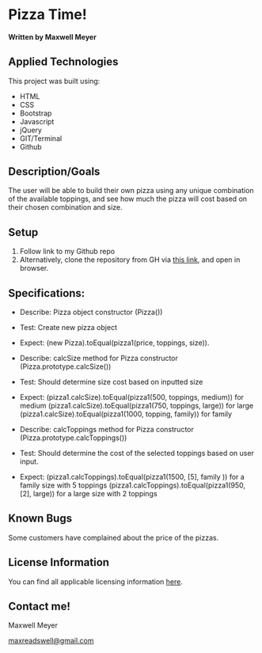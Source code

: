 # Pizza Time!

#### Written by Maxwell Meyer

## Applied Technologies

This project was built using:

- HTML
- CSS
- Bootstrap
- Javascript
- jQuery
- GIT/Terminal
- Github

## Description/Goals

The user will be able to build their own pizza using any unique combination of the available toppings, and see how much the pizza will cost based on their chosen combination and size.

## Setup

1. Follow link to my Github repo
2. Alternatively, clone the repository from GH via [this link](), and open in browser.

## Specifications:

- Describe: Pizza object constructor (Pizza())
- Test: Create new pizza object
- Expect: (new Pizza).toEqual(pizza1(price, toppings, size)).

- Describe: calcSize method for Pizza constructor (Pizza.prototype.calcSize())
- Test: Should determine size cost based on inputted size
- Expect: (pizza1.calcSize).toEqual(pizza1(500, toppings, medium)) for medium
  (pizza1.calcSize).toEqual(pizza1(750, toppings, large)) for large
  (pizza1.calcSize).toEqual(pizza1(1000, topping, family)) for family

- Describe: calcToppings method for Pizza constructor (Pizza.prototype.calcToppings())
- Test: Should determine the cost of the selected toppings based on user input.
- Expect: (pizza1.calcToppings).toEqual(pizza1(1500, [5], family )) for a family size with 5 toppings
  (pizza1.calcToppings).toEqual(pizza1(950, [2], large)) for a large size with 2 toppings

## Known Bugs

Some customers have complained about the price of the pizzas.

## License Information

You can find all applicable licensing information [here](https://opensource.org/licenses/MIT).

## Contact me!

Maxwell Meyer

maxreadswell@gmail.com
